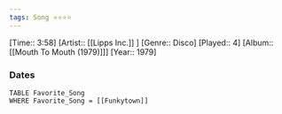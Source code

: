 ```yaml
---
tags: Song ⭐⭐⭐⭐ 
---
```

[Time:: 3:58]
[Artist:: [[Lipps Inc.]] ]
[Genre:: Disco]
[Played:: 4]
[Album:: [[Mouth To Mouth (1979)]]]
[Year:: 1979]
### Dates
````dataview
TABLE Favorite_Song
WHERE Favorite_Song = [[Funkytown]]
````